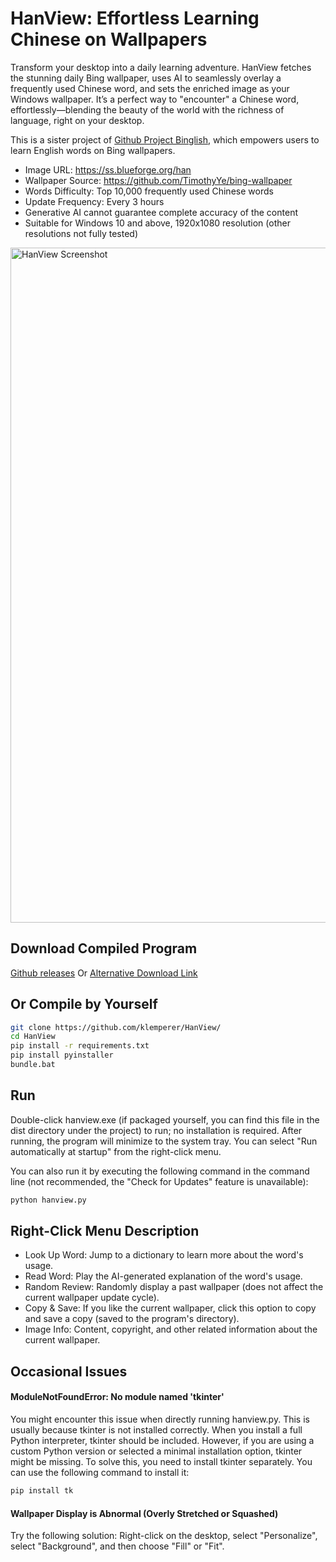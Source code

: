 # HanView: Effortless Learning Chinese on Wallpapers
Transform your desktop into a daily learning adventure. HanView fetches the stunning daily Bing wallpaper, uses AI to seamlessly overlay a frequently used Chinese word, and sets the enriched image as your Windows wallpaper. It’s a perfect way to "encounter" a Chinese word, effortlessly—blending the beauty of the world with the richness of language, right on your desktop.

This is a sister project of [Github Project Binglish](https://github.com/klemperer/binglish), which empowers users to learn English words on Bing wallpapers.

- Image URL: https://ss.blueforge.org/han
- Wallpaper Source: https://github.com/TimothyYe/bing-wallpaper
- Words Difficulty: Top 10,000 frequently used Chinese words
- Update Frequency: Every 3 hours
- Generative AI cannot guarantee complete accuracy of the content
- Suitable for Windows 10 and above, 1920x1080 resolution (other resolutions not fully tested)
<img width="1920" height="1080" alt="HanView Screenshot" src="https://github.com/user-attachments/assets/4e649925-7205-4802-a3a8-53d31eb8fee0" />


## Download Compiled Program
[Github releases](https://github.com/klemperer/HanView/releases/latest/download/hanview.exe) Or [Alternative Download Link](https://ss.blueforge.org/hanview/hanview.exe)

## Or Compile by Yourself
```Bash
git clone https://github.com/klemperer/HanView/
cd HanView
pip install -r requirements.txt
pip install pyinstaller
bundle.bat
```

## Run
Double-click hanview.exe (if packaged yourself, you can find this file in the dist directory under the project) to run; no installation is required. After running, the program will minimize to the system tray. You can select "Run automatically at startup" from the right-click menu.

You can also run it by executing the following command in the command line (not recommended, the "Check for Updates" feature is unavailable):

```Bash
python hanview.py
```

## Right-Click Menu Description
- Look Up Word: Jump to a dictionary to learn more about the word's usage.
- Read Word: Play the AI-generated explanation of the word's usage.
- Random Review: Randomly display a past wallpaper (does not affect the current wallpaper update cycle).
- Copy & Save: If you like the current wallpaper, click this option to copy and save a copy (saved to the program's directory).
- Image Info: Content, copyright, and other related information about the current wallpaper.

## Occasional Issues
#### ModuleNotFoundError: No module named 'tkinter'
You might encounter this issue when directly running hanview.py. This is usually because tkinter is not installed correctly. When you install a full Python interpreter, tkinter should be included. However, if you are using a custom Python version or selected a minimal installation option, tkinter might be missing. To solve this, you need to install tkinter separately. You can use the following command to install it:

```Bash
pip install tk
```

#### Wallpaper Display is Abnormal (Overly Stretched or Squashed)
Try the following solution: Right-click on the desktop, select "Personalize", select "Background", and then choose "Fill" or "Fit".
